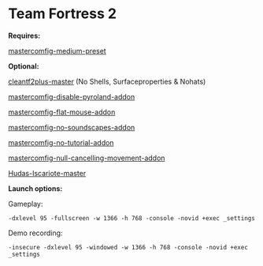 # Team Fortress 2

**Requires:**

[mastercomfig-medium-preset](https://github.com/mastercomfig/mastercomfig/releases)

**Optional:**

[cleantf2plus-master](https://github.com/JarateKing/CleanTF2plus)
(No Shells, Surfaceproperties & Nohats)

[mastercomfig-disable-pyroland-addon](https://github.com/mastercomfig/mastercomfig/releases)

[mastercomfig-flat-mouse-addon](https://github.com/mastercomfig/mastercomfig/releases)

[mastercomfig-no-soundscapes-addon](https://github.com/mastercomfig/mastercomfig/releases)

[mastercomfig-no-tutorial-addon](https://github.com/mastercomfig/mastercomfig/releases)

[mastercomfig-null-cancelling-movement-addon](https://github.com/mastercomfig/mastercomfig/releases)

[Hudas-Iscariote-master](https://github.com/Hypnootize/Hudas-Iscariote)

**Launch options:**

Gameplay:

    -dxlevel 95 -fullscreen -w 1366 -h 768 -console -novid +exec _settings

Demo recording:

    -insecure -dxlevel 95 -windowed -w 1366 -h 768 -console -novid +exec _settings

